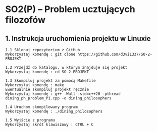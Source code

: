 # SO2(P) – Problem ucztujących filozofów

## **1. Instrukcja uruchomienia projektu w Linuxie**

    1.1	Sklonuj repozytorium z GitHub
    Wykorzystaj komendę : git clone https://github.com/d3vi1337/SO-2-PROJEKT

    1.2 Przejdź do katalogu, w którym znajduje się projekt
    Wykorzystaj komendę : cd SO-2-PROJEKT

    1.3 Skompiluj projekt za pomocą Makefile
    Wykorzystaj komendę : make
    Ewentualnie skompiluj projekt ręcznie
    Wykorzystaj komendę : g++ -Wall -std=c++20 -pthread dining_ph_problem_P1.cpp -o dining_philosophers

    1.4 Uruchom skompilowany program
    Wykorzystaj komendę : ./dining_philosophers

    1.5 Wyjście z programu
    Wykorzystaj skrót klawiszowy : CTRL + C
